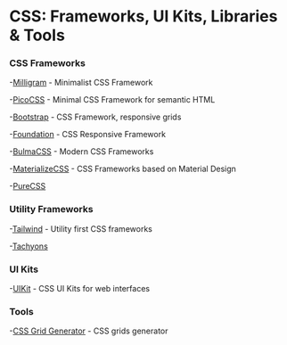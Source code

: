 # CSS: Frameworks, UI Kits, Libraries & Tools

### CSS Frameworks

-[Milligram](https://milligram.io/) - Minimalist CSS Framework

-[PicoCSS](https://picocss.com/) - Minimal CSS Framework for semantic HTML

-[Bootstrap](https://getbootstrap.com/) - CSS Framework, responsive grids

-[Foundation](https://get.foundation/) - CSS Responsive Framework

-[BulmaCSS](https://bulma.io/) - Modern CSS Frameworks

-[MaterializeCSS](https://materializecss.com/) - CSS Frameworks based on Material Design

-[PureCSS](https://purecss.io/)

### Utility Frameworks

-[Tailwind](https://tailwindcss.com/) - Utility first CSS frameworks

-[Tachyons](https://tachyons.io/)

### UI Kits

-[UIKit](https://getuikit.com/) - CSS UI Kits for web interfaces

### Tools

-[CSS Grid Generator](https://cssgrid-generator.netlify.app/) - CSS grids generator
